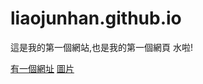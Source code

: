 # liaojunhan.github.io

這是我的第一個網站,也是我的第一個網頁 水啦!

[有一個網址](https://www.google.com/search?q=%E5%92%92%E8%A1%93%E8%BF%B4%E6%88%B0+%E6%A1%8C%E5%B8%83&hl=zh-TW&authuser=0&rlz=1C1CHBF_zh-TWTW908TW908&tbm=isch&source=iu&ictx=1&fir=LS6Ngaiu7w7mDM%252C2JyNDjdNZCMH_M%252C_&vet=1&usg=AI4_-kRbmezJYKozjyGBKgyAWlbPA4b-Yg&sa=X&sqi=2&ved=2ahUKEwil8uzIxYbvAhUsQhUIHWwqDckQ9QF6BAgJEAE#imgrc=LS6Ngaiu7w7mDM)
[圖片](https://img.3dmgame.com/uploads/images/news/20210126/1611648535_608081.jpg)
